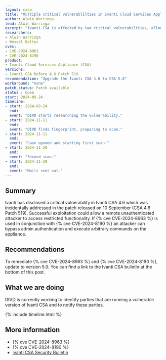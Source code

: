 ```yaml
---
layout: case
title: "Multiple critical vulnerablilties in Ivanti Cloud Services Appliance (CSA)"
author: Alwin Warringa
lead: Alwin Warringa
excerpt: "Ivanti CSA is affected by two critical vulnerabilities, allowing a remote unauthenticated attacker bypass admin authentication and execute arbitrary commands on the appliance."
researchers:
- Alwin Warringa
- Wessel Baltus
cves:
- CVE-2024-8963
- CVE-2024-8190
product:
- Ivanti Cloud Services Appliance (CSA)
versions: 
- Ivanti CSA before 4.6 Patch 519
recommendation: "Upgrade the Ivanti CSA 4.6 to CSA 5.0"
workaround: "none"
patch_status: Patch available
status : Open
start: 2024-09-24
timeline:
- start: 2024-09-24
  end:
  event: "DIVD starts researching the vulnerability."
- start: 2024-11-11
  end:
  event: "DIVD finds fingerprint, preparing to scan."
- start: 2024-11-11
  end:
  event: "Case opened and starting first scan."
- start: 2024-11-20
  end:
  event: "Second scan."
- start: 2024-11-20
  end:
  event: "Mails sent out."
---
```


## Summary
Ivanti has disclosed a critical vulnerability in Ivanti CSA 4.6 which was incidentally addressed in the patch released on 10 September (CSA 4.6 Patch 519). Successful exploitation could allow a remote unauthenticated attacker to access restricted functionality. If {% cve CVE-2024-8963 %} is used in conjunction with {% cve CVE-2024-8190 %} an attacker can bypass admin authentication and execute arbitrary commands on the appliance.

## Recommendations

To remediate {% cve CVE-2024-8963 %} and {% cve CVE-2024-8190 %}, update to version 5.0. You can find a link to the Ivanti CSA bulletin at the bottom of this post.

## What we are doing

DIVD is currently working to identify parties that are running a vulnerable version of Ivanti CSA and to notify these parties. 

{% include timeline.html %}

## More information

* {% cve CVE-2024-8963 %}
* {% cve CVE-2024-8190 %}
* [Ivanti CSA Security Bulletin](https://forums.ivanti.com/s/article/Security-Advisory-Ivanti-CSA-4-6-Cloud-Services-Appliance-CVE-2024-8963?language=en_US)
